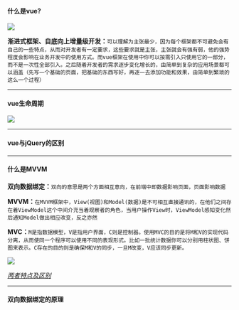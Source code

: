 #### 什么是vue?

![](/media/什么是vue.png)

**渐进式框架、自底向上增量级开发：**`可以理解为主张最少，因为每个框架都不可避免会有自己的一些特点，从而对开发者有一定要求，这些要求就是主张，主张就会有强有弱，他的强势程度会影响在业务开发中的使用方式。而vue框架在使用中你可以按需引入只使用它的一部分，而不是一次性全部引入。之后随着开发者的需求逐步变化增长的，由简单到复杂的应用场景都可以涵盖（先写一个基础的页面，把基础的东西写好，再逐一去添加功能和效果，由简单到繁琐的这么一个过程）`



------

#### vue生命周期

![](F:\mycode\2019-09-12\复习总结\Vue\media\vue生命周期.png)

------

#### vue与jQuery的区别



------

#### 什么是MVVM

**双向数据绑定：**`双向的意思是两个方面相互意向，在前端中即数据影响页面，页面影响数据`

**MVVM：**`在MVVM框架中，View(视图)和Model(数据)是不可相互直接通讯的，在他们之间存在着ViewModel这个中间介充当着观察者的角色，当用户操作View时，ViewModel感知变化然后通知Model做出相应改变，反之亦然`

**MVC：**`M是指数据模型，V是指用户界面，C则是控制器。使用MVC的目的是将M和V的实现代码分离，从而使同一个程序可以使用不同的表现形式。比如一批统计数据你可以分别用柱状图、饼图来表示。C存在的目的则是确保M和V的同步，一旦M改变，V应该同步更新。`

![](F:\mycode\2019-09-12\复习总结\Vue\media\MVC.png)

*[两者特点及区别](https://blog.csdn.net/wangwenkai76/article/details/86242622)*

------

#### 双向数据绑定的原理